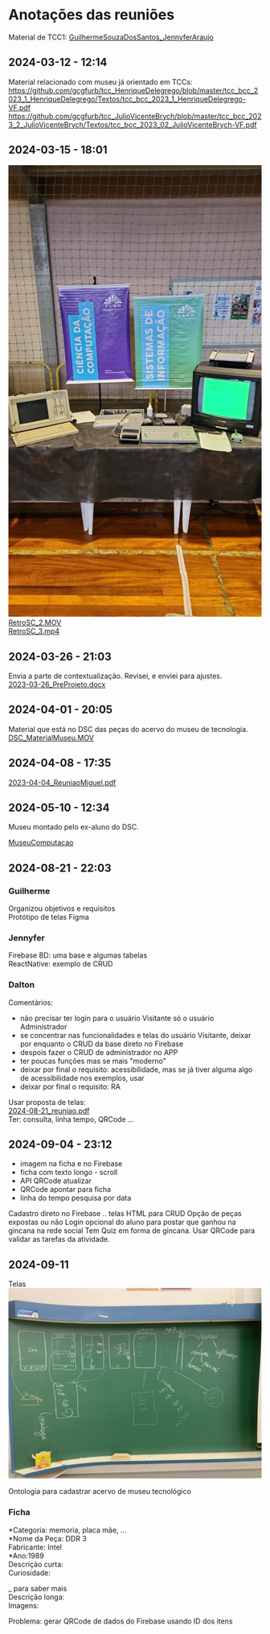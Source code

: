 # Anotações das reuniões  

Material de TCC1: [GuilhermeSouzaDosSantos_JennyferAraujo](GuilhermeSouzaDosSantos_JennyferAraujo)  

## 2024-03-12 - 12:14

Material relacionado com museu já orientado em TCCs:
<https://github.com/gcgfurb/tcc_HenriqueDelegrego/blob/master/tcc_bcc_2023_1_HenriqueDelegrego/Textos/tcc_bcc_2023_1_HenriqueDelegrego-VF.pdf>  
<https://github.com/gcgfurb/tcc_JulioVicenteBrych/blob/master/tcc_bcc_2023_2_JulioVicenteBrych/Textos/tcc_bcc_2023_02_JulioVicenteBrych-VF.pdf>  

## 2024-03-15 - 18:01

![RetroSC_1.jpg](RetroSC_1.jpg)  
[RetroSC_2.MOV](RetroSC_2.MOV)  
[RetroSC_3.mp4](RetroSC_3.mp4)  

## 2024-03-26 - 21:03

Envia a parte de contextualização. Revisei, e enviei para ajustes.  
[2023-03-26_PreProjeto.docx](2023-03-26_PreProjeto.docx)  

## 2024-04-01 - 20:05

Material que está no DSC das peças do acervo do museu de tecnologia.  
[DSC_MaterialMuseu.MOV](DSC_MaterialMuseu.MOV)  

## 2024-04-08 - 17:35

[2023-04-04_ReuniaoMiguel.pdf](2023-04-04_ReuniaoMiguel.pdf)  

## 2024-05-10 - 12:34

Museu montado pelo ex-aluno do DSC.  

[MuseuComputacao](MuseuComputacao)  

## 2024-08-21 - 22:03

### Guilherme

Organizou objetivos e requisitos  
Protótipo de telas Figma  

### Jennyfer

Firebase BD: uma base e algumas tabelas  
ReactNative: exemplo de CRUD  

### Dalton

Comentários:  

- não precisar ter login para o usuário Visitante só o usuário Administrador  
- se concentrar nas funcionalidades e telas do usuário Visitante, deixar por enquanto o CRUD da base direto no Firebase  
- despois fazer o CRUD de administrador no APP  
- ter poucas funções mas se mais "moderno"  
- deixar por final o requisito: acessibilidade, mas se já tiver alguma algo de acessibilidade nos exemplos, usar  
- deixar por final o requisito: RA  

Usar proposta de telas:  
[2024-08-21_reuniao.pdf](2024-08-21_reuniao.pdf)  
Ter: consulta, linha tempo, QRCode ...  

## 2024-09-04 - 23:12

- imagem na ficha e no Firebase
- ficha com texto longo - scroll
- API QRCode atualizar
- QRCode apontar para ficha
- linha do tempo pesquisa por data

Cadastro direto no Firebase .. telas HTML para CRUD
Opção de peças expostas ou não
Login opcional do aluno para postar que ganhou na gincana na rede social
Tem Quiz em forma de gincana. Usar QRCode para validar as tarefas da atividade.

## 2024-09-11

Telas  
![telas](2024-09-11_Telas.jpeg)  

Ontologia para cadastrar acervo de museu tecnológico  

### Ficha

*Categoria: memoria, placa mãe, ...  
*Nome da Peça: DDR 3  
Fabricante: Intel  
*Ano:1989  
Descrição curta:  
Curiosidade:  

_ para saber mais  
Descrição longa:  
Imagens:  

Problema: gerar QRCode de dados do Firebase usando ID dos itens  
